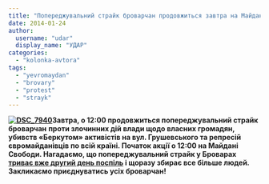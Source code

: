 ```yaml
---
title: "Попереджувальний страйк броварчан продовжиться завтра на Майдані Свободи"
date: 2014-01-24
author: 
  username: "udar"
  display_name: "УДАР"
categories: 
  - "kolonka-avtora"
tags: 
  - "yevromaydan"
  - "brovary"
  - "protest"
  - "strayk"
---
```


**[![DSC_7940](https://mpz.brovary.org/wp-content/uploads/2014/01/DSC_7940.jpg)](https://mpz.brovary.org/wp-content/uploads/2014/01/DSC_7940.jpg)Завтра, о 12:00 продовжиться попереджувальний страйк броварчан** **проти злочинних дій влади щодо власних громадян, убивств «Беркутом» активістів на вул. Грушевського та репресій євромайданівців по всій країні. Початок акції о 12:00 на Майдані Свободи. Нагадаємо, що попереджувальний страйк у Броварах [триває вже другий день поспіль](https://mpz.brovary.org/brovarchani-viyshli-na-stihiyniy-poperedzhuvalniy-strayk/) і щоразу збирає все більше людей. Закликаємо приєднуватись усіх броварчан!**
